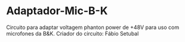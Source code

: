 # Adaptador-Mic-B-K
Circuito para adaptar voltagem phanton power de +48V para uso com microfones da B&amp;K. Criador do circuito: Fábio Setubal
